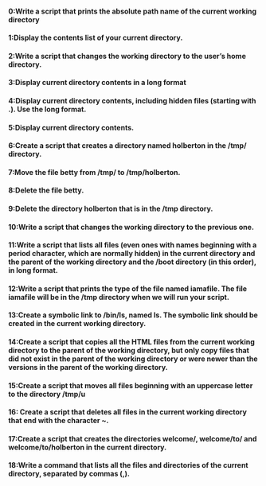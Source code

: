 #### 0:Write a script that prints the absolute path name of the current working directory
#### 1:Display the contents list of your current directory.
#### 2:Write a script that changes the working directory to the user’s home directory.
#### 3:Display current directory contents in a long format
#### 4:Display current directory contents, including hidden files (starting with .). Use the long format.
#### 5:Display current directory contents.
#### 6:Create a script that creates a directory named holberton in the /tmp/ directory.
#### 7:Move the file betty from /tmp/ to /tmp/holberton.
#### 8:Delete the file betty.
#### 9:Delete the directory holberton that is in the /tmp directory.
#### 10:Write a script that changes the working directory to the previous one.
#### 11:Write a script that lists all files (even ones with names beginning with a period character, which are normally hidden) in the current directory and the parent of the working directory and the /boot directory (in this order), in long format.

#### 12:Write a script that prints the type of the file named iamafile. The file iamafile will be in the /tmp directory when we will run your script.
#### 13:Create a symbolic link to /bin/ls, named __ls__. The symbolic link should be created in the current working directory.
#### 14:Create a script that copies all the HTML files from the current working directory to the parent of the working directory, but only copy files that did not exist in the parent of the working directory or were newer than the versions in the parent of the working directory.
#### 15:Create a script that moves all files beginning with an uppercase letter to the directory /tmp/u
#### 16: Create a script that deletes all files in the current working directory that end with the character ~.
#### 17:Create a script that creates the directories welcome/, welcome/to/ and welcome/to/holberton in the current directory.
#### 18:Write a command that lists all the files and directories of the current directory, separated by commas (,).